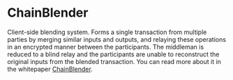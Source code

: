 # ChainBlender

Client-side blending system. Forms a single transaction from multiple parties by merging similar inputs and outputs, and relaying these operations in an encrypted manner between the participants. The middleman is reduced to a blind relay and the participants are unable to reconstruct the original inputs from the blended transaction. You can read more about it in the whitepaper [ChainBlender](https://github.com/openvcash/papers/blob/master/chainblender.pdf).

